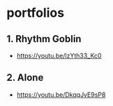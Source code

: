 # portfolios


## 1. Rhythm Goblin
 - https://youtu.be/lzYth33_Kc0
 
## 2. Alone
- https://youtu.be/DkqqJvE9sP8
 
